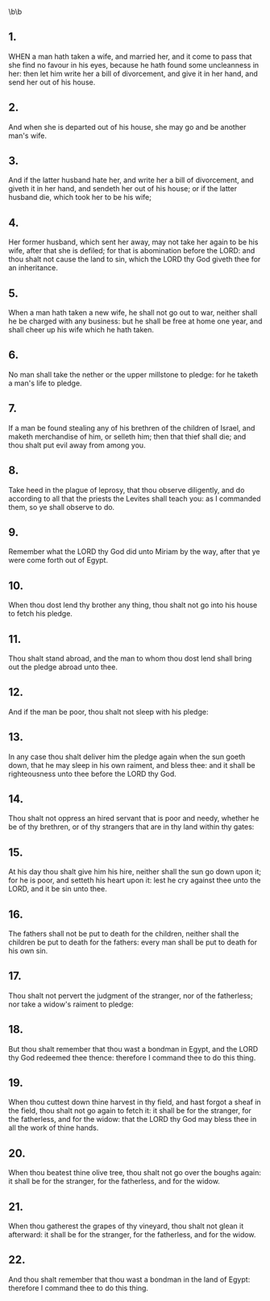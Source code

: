 \b\b
## 1.
WHEN a man hath taken a wife, and married her, and it come to pass that she find no favour in his eyes, because he hath found some uncleanness in her: then let him write her a bill of divorcement, and give it in her hand, and send her out of his house.
## 2.
And when she is departed out of his house, she may go and be another man's wife.
## 3.
And if the latter husband hate her, and write her a bill of divorcement, and giveth it in her hand, and sendeth her out of his house; or if the latter husband die, which took her to be his wife;
## 4.
Her former husband, which sent her away, may not take her again to be his wife, after that she is defiled; for that is abomination before the LORD: and thou shalt not cause the land to sin, which the LORD thy God giveth thee for an inheritance.
## 5.
When a man hath taken a new wife, he shall not go out to war, neither shall he be charged with any business: but he shall be free at home one year, and shall cheer up his wife which he hath taken.
## 6.
No man shall take the nether or the upper millstone to pledge: for he taketh a man's life to pledge.
## 7.
If a man be found stealing any of his brethren of the children of Israel, and maketh merchandise of him, or selleth him; then that thief shall die; and thou shalt put evil away from among you.
## 8.
Take heed in the plague of leprosy, that thou observe diligently, and do according to all that the priests the Levites shall teach you: as I commanded them, so ye shall observe to do.
## 9.
Remember what the LORD thy God did unto Miriam by the way, after that ye were come forth out of Egypt.
## 10.
When thou dost lend thy brother any thing, thou shalt not go into his house to fetch his pledge.
## 11.
Thou shalt stand abroad, and the man to whom thou dost lend shall bring out the pledge abroad unto thee.
## 12.
And if the man be poor, thou shalt not sleep with his pledge:
## 13.
In any case thou shalt deliver him the pledge again when the sun goeth down, that he may sleep in his own raiment, and bless thee: and it shall be righteousness unto thee before the LORD thy God.
## 14.
Thou shalt not oppress an hired servant that is poor and needy, whether he be of thy brethren, or of thy strangers that are in thy land within thy gates:
## 15.
At his day thou shalt give him his hire, neither shall the sun go down upon it; for he is poor, and setteth his heart upon it: lest he cry against thee unto the LORD, and it be sin unto thee.
## 16.
The fathers shall not be put to death for the children, neither shall the children be put to death for the fathers: every man shall be put to death for his own sin.
## 17.
Thou shalt not pervert the judgment of the stranger, nor of the fatherless; nor take a widow's raiment to pledge:
## 18.
But thou shalt remember that thou wast a bondman in Egypt, and the LORD thy God redeemed thee thence: therefore I command thee to do this thing.
## 19.
When thou cuttest down thine harvest in thy field, and hast forgot a sheaf in the field, thou shalt not go again to fetch it: it shall be for the stranger, for the fatherless, and for the widow: that the LORD thy God may bless thee in all the work of thine hands.
## 20.
When thou beatest thine olive tree, thou shalt not go over the boughs again: it shall be for the stranger, for the fatherless, and for the widow.
## 21.
When thou gatherest the grapes of thy vineyard, thou shalt not glean it afterward: it shall be for the stranger, for the fatherless, and for the widow.
## 22.
And thou shalt remember that thou wast a bondman in the land of Egypt: therefore I command thee to do this thing.
